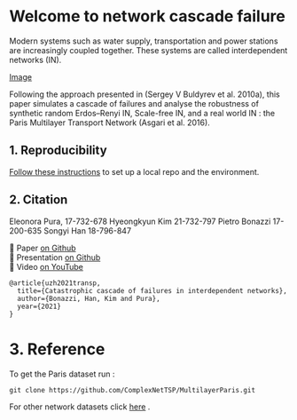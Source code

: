 # Welcome to network cascade failure

Modern systems such as water supply, transportation and power  stations  are  increasingly  coupled  together.  These  systems  are  called interdependent networks (IN). 

[Image](./blob/main/notebooks/figure/metro.png)

Following the approach presented in (Sergey V Buldyrev et al. 2010a), this paper simulates a cascade of failures and analyse the robustness of synthetic random Erdos–Renyi IN, Scale-free IN, and a real world IN : the Paris Multilayer Transport Network (Asgari et al. 2016). 

## 1. Reproducibility

[Follow these instructions](./docs/01_reproduce_res.md) to set up a local repo and the environment.

## 2. Citation 

Eleonora Pura, 17-732-678
Hyeongkyun Kim 21-732-797
Pietro Bonazzi 17-200-635
Songyi Han 18-796-847

:page_with_curl: Paper [on Github](./docs)    
:pencil: Presentation [on Github](./docs)    
:movie_camera: Video [on YouTube](./docs)   

```
@article{uzh2021transp,
  title={Catastrophic cascade of failures in interdependent networks},
  author={Bonazzi, Han, Kim and Pura},
  year={2021}
}
```

#  3. Reference

To get the Paris dataset run :

```
git clone https://github.com/ComplexNetTSP/MultilayerParis.git
```

For other network datasets click [here](https://icon.colorado.edu/#!/networks) .
